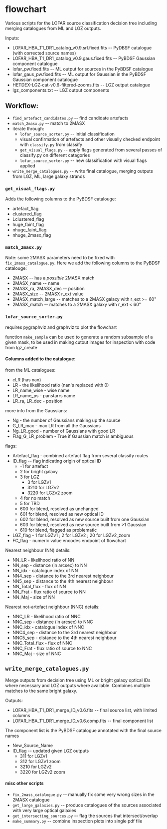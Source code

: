 # flowchart
Various scripts for the LOFAR source classification decision tree including merging catalogues from ML and LGZ outputs.

Inputs:
* LOFAR_HBA_T1_DR1_catalog_v0.9.srl.fixed.fits -- PyDBSF catalogue (with corrected source names)
* LOFAR_HBA_T1_DR1_catalog_v0.9.gaus.fixed.fits -- PyBDSF Gaussian component catalogue
* lofar_pw.fixed.fits -- ML output for sources in the PyBDSF catalogue
* lofar_gaus_pw.fixed.fits -- ML output for Gaussian in the PyBDSF Gaussian component catalogue
* HETDEX-LGZ-cat-v0.6-filtered-zooms.fits -- LGZ output catalogue
* lgz_components.txt -- LGZ output components

## Workflow:
* `find_artefact_candidates.py` -- find candidate artefacts 
* `match_2masx.py` -- match to 2MASX
* iterate through:
  * `lofar_source_sorter.py` -- initial classification
  * visual confirmation of artefacts and other visually checked endpoint with `classify.py` from classify
  * `get_visual_flags.py` -- apply flags generated from several passes of classify.py on different catagories
  * `lofar_source_sorter.py` -- new classification with visual flags applied
* `write_merge_catalogues.py` -- write final catalogue, merging outputs from LGZ, ML, large galaxy strands


### `get_visual_flags.py`
Adds the following columns to the PyBDSF catalouge:
* artefact_flag
* clustered_flag
* Lclustered_flag
* huge_faint_flag
* nhuge_faint_flag
* nhuge_2masx_flag

### `match_2masx.py`
Note: some 2MASX parameters need to be fixed with `fix_2mass_catalogue.py`. Here we add the following columns to the PyBDSF catalouge:
* 2MASX -- has a *possible* 2MASX match
* 2MASX_name -- name
* 2MASX_ra, 2MASX_dec --  position
* 2MASX_size -- 2MASX r_ext value
* 2MASX_match_large -- matches to a 2MASX galaxy with r_ext >= 60"
* 2MASX_match -- matches to a 2MASX galaxy with r_ext < 60"


### `lofar_source_sorter.py`

requires pygraphviz and graphviz to plot the flowchart

function `make_sample` can be used to generate a random subsample of a given mask, to be used in making cutout images for inspection with code from lgz_create

#### Columns added to the catalogue:
from the ML catalogues:
* cLR (has nan)
* LR - the likelihood ratio  (nan's replaced with 0)
* LR_name_wise - wise name
* LR_name_ps -  panstarrs name
* LR_ra, LR_dec -  position

more info from the Gaussians:
* Ng - the number of Gaussians making up the source
* G_LR_max - max LR from all the Gaussians
* Ng_LR_good - number of Gaussians with good LR
* Flag_G_LR_problem - True if Gaussian match is ambiguous

flags:
* Artefact_flag - combined artefact flag from several classify routes
* ID_flag -- flag indicating origin of optical ID
  * -1 for artefact
  * 2 for bright galaxy
  * 3 for LGZ
    * 3 for LGZv1
    * 3210 for LGZv2
    * 3220 for LGZv2 zoom
  * 4 for no match
  * 5 for TBD
  * 600 for blend, resolved as unchanged
  * 601 for blend, resolved as new optical ID
  * 602 for blend, resolved as new source built from one Gaussian
  * 603 for blend, resolved as new source built from >1 Gaussian
  * 610 for blend, flagged as problematic
* LGZ_flag - 1 for LGZv1 ; 2 for LGZv2 ; 20 for LGZv2_zoom
* FC_flag - numeric value encodes endpoint of flowchart

Nearest neighbour (NN) details:
* NN_LR - likelihood ratio of NN
* NN_sep - distance (in arcsec) to NN
* NN_idx - catalogue index of NN
* NN4_sep - distance to the 3rd nearest neighbour
* NN5_sep - distance to the 4th nearest neighbour
* NN_Total_flux - flux of NN
* NN_Frat - flux ratio of source to NN
* NN_Maj - size of NN

Nearest not-artefact neighbour (NNC) details:
* NNC_LR - likelihood ratio of NNC
* NNC_sep - distance (in arcsec) to NNC
* NNC_idx - catalogue index of NNC
* NNC4_sep - distance to the 3rd nearest neighbour
* NNC5_sep - distance to the 4th nearest neighbour
* NNC_Total_flux - flux of NNC
* NNC_Frat - flux ratio of source to NNC
* NNC_Maj - size of NNC



## `write_merge_catalogues.py`
Merge outputs from decision tree using ML or bright galaxy optical IDs where necessary and LGZ outputs where available. Combines multiple matches to the same bright galaxy.

Outputs:
* LOFAR_HBA_T1_DR1_merge_ID_v0.6.fits -- final source list, with limited columns
* LOFAR_HBA_T1_DR1_merge_ID_v0.6.comp.fits -- final component list

The component list is the PyBDSF catalogue annotated with the final source names
* New_Source_Name 
* ID_flag -- updated given LGZ outputs
    * 311 for LGZv1
    * 312 for LGZv1 zoom
    * 3210 for LGZv2
    * 3220 for LGZv2 zoom


#### misc other scripts
* `fix_2mass_catalogue.py` -- manually fix some very wrong sizes in the 2MASX catalogue
* `get_large_galaxies.py` -- produce catalogues of the sources associated with very large optical galaxies
* `get_intersecting_sources.py` -- flag the sources that intersect/overlap
* `make_summary.py` -- combine inspection plots into single pdf file
